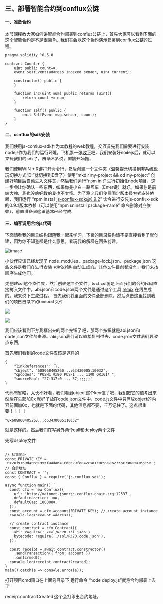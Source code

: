 ## 三、部署智能合约到conflux公链

#### 一、准备合约

本节课程教大家如何讲智能合约部署到conflux公链上，首先大家可以看到下面的这个智能合约是不是很简单。我们将会以这个合约演示部署到conflux公链的过程。

~~~
pragma solidity ^0.5.0;

contract Counter {
    uint public count=0;
    event SelfEvent(address indexed sender, uint current);

    constructor() public {
    }

    function inc(uint num) public returns (uint){
        return count += num;
    }

    function self() public {
        emit SelfEvent(msg.sender, count);
    }
}
~~~

#### 二、conflux的sdk安装

我们使用js-conflux-sdk作为本教程的web教程，交互首先我们需要进行安装nodejs作为我们的运行环境。飞机票一张[收下](https://www.runoob.com/nodejs/nodejs-install-setup.html)吧，我们安装好nodejs后，就可以来玩我们的sdk了。废话不多说，直接开始撸。

我们使用WIN + R键打开命令行，然后创建一个文件夹（温馨提示切换到非系统盘玩切换方式“D:”就切换到D盘了）使用“mkdir my-project && cd my-project” 创建好项目后自动进入文件夹，然后我们运行“npm init” 进行初始化node项目，这一步会让你确认一些东西，如果你是小白一路回车（Enter键）就好。如果你是前端大神，我也没啥好教的我也不太懂。为了稳定我们使用固定版本号方式安装依赖，我们运行 “npm install js-conflux-sdk@0.9.2” 命令进行安装js-conflux-sdk的0.9.2版本依赖（可以使用“npm uninstall package-name” 命令删除对应依赖）。前置准备到这里基本已经完成。

#### 三、编写调用合约js代码

下面请看我的目录结构跟随我一起来学习，下面的目录结构请不要直接看到了就创建，因为你不知道都是什么意思，看玩我的解释在回头创建。

![image](https://user-gold-cdn.xitu.io/2020/6/26/172ee8e96c400dae?w=193&h=228&f=png&s=5225)

小伙伴应该已经发现了 node_modules、package-lock.json、package.json 这些文件是我们在进行安装 sdk依赖时自动生成的。其他文件目前都没有，我们来按顺序生成他们。

先创建sol这个文件夹，然后创建这三个文件。test.sol就是上面我们的合约代码直接拷入文件中。abi.json和code.json两个文件是通过这个工具 [remix](http://remix.ethereum.org/#optimize=false&evmVersion=null&version=soljson-v0.5.17+commit.d19bba13.js) 在线生成的。我来说下生成过程。
首先我们将里面的文件全部删除，然后点击这里找到我们的项目目录下的test.sol 文件

![](https://user-gold-cdn.xitu.io/2020/6/26/172ee8e96ca57bad?w=345&h=474&f=png&s=10149)

![](https://user-gold-cdn.xitu.io/2020/6/26/172ee8e96ca0040d?w=1135&h=730&f=png&s=49883)

我们应该看到下方我框出来的两个按钮了吧，那两个按钮就是abi.json和code.json文件的来源。abi.json我们可以直接复制过去，code.json文件我们要改点东西。

首先我们看到的code文件应该是这样的

~~~
{
	"linkReferences": {},
	"object": "608060405260...c63430005110032",
	"opcodes": "PUSH1 0x80 PUSH1 ... 1100 ORIGIN ",
	"sourceMap": "27:337:0 ... 37;;;;;;"
}
~~~
代码有省略，太长不好看，我们看到object这个key值了吧，我们把它的值考出来然后在头部加0x 就好了放在code.json文件中。code.js文件中只存放object的内容前面加0x，也就是下面的代码，其他信息都不要，千万记住了。这点很重要！！！！

~~~
"0x608060405260...c63430005110032"
~~~

就是这样的。然后我们在写另外两个call和deploy两个文件

先写deploy文件

~~~

// 私钥地址
const PRIVATE_KEY = '0x20f9169d40801955faada641cdb029f8e42c581c0c991a62753c736a0a168e5e';
// 合约地址
const CONTRACT = '';
const { Conflux } = require('js-conflux-sdk');

async function main() {
  const cfx = new Conflux({
    url: 'http://mainnet-jsonrpc.conflux-chain.org:12537',
    defaultGasPrice: 100,
    defaultGas: 1000000,
  });
  const account = cfx.Account(PRIVATE_KEY); // create account instance
  console.log(account.address); 

  // create contract instance
  const contract = cfx.Contract({
    abi: require('./sol/RC20.abi.json'),
    bytecode: require('./sol/RC20.code.json'),
  });

  const receipt = await contract.constructor()
    .sendTransaction({ from: account })
    .confirmed();
  console.log(receipt.contractCreated); 
}
main().catch(e => console.error(e));
~~~
打开项目cmd窗口在上面的目录下 运行命令 “node deploy.js”就将合约部署上去了

receipt.contractCreated 这个会打印出合约地址。
